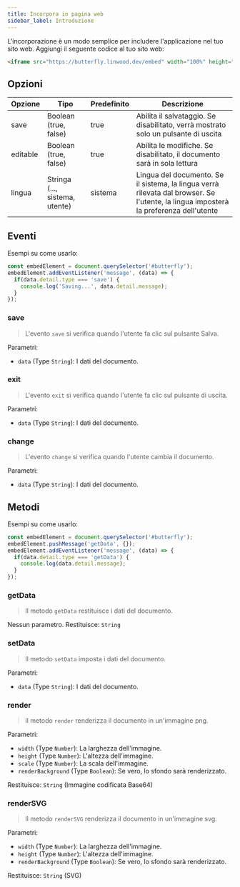 ```yaml
---
title: Incorpora in pagina web
sidebar_label: Introduzione
---
```


L'incorporazione è un modo semplice per includere l'applicazione nel tuo sito web. Aggiungi il seguente codice al tuo sito web:

```html
<iframe src="https://butterfly.linwood.dev/embed" width="100%" height="500px" allowtransparency="true"></iframe>
```

## Opzioni

| Opzione  | Tipo                           | Predefinito | Descrizione                                                                                                                           |
| -------- | ------------------------------ | ----------- | ------------------------------------------------------------------------------------------------------------------------------------- |
| save     | Boolean (true, false)          | true        | Abilita il salvataggio. Se disabilitato, verrà mostrato solo un pulsante di uscita                                                    |
| editable | Boolean (true, false)          | true        | Abilita le modifiche. Se disabilitato, il documento sarà in sola lettura                                                              |
| lingua   | Stringa (..., sistema, utente) | sistema     | Lingua del documento. Se il sistema, la lingua verrà rilevata dal browser. Se l'utente, la lingua imposterà la preferenza dell'utente |

## Eventi

Esempi su come usarlo:

```javascript
const embedElement = document.querySelector('#butterfly');
embedElement.addEventListener('message', (data) => {
  if(data.detail.type === 'save') {
    console.log('Saving...', data.detail.message);
  }
});
```

### save

> L'evento `save` si verifica quando l'utente fa clic sul pulsante Salva.

Parametri:

* `data` (Type `String`): I dati del documento.

### exit

> L'evento `exit` si verifica quando l'utente fa clic sul pulsante di uscita.

Parametri:

* `data` (Type `String`): I dati del documento.

### change

> L'evento `change` si verifica quando l'utente cambia il documento.

Parametri:

* `data` (Type `String`): I dati del documento.

## Metodi

Esempi su come usarlo:

```javascript
const embedElement = document.querySelector('#butterfly');
embedElement.pushMessage('getData', {});
embedElement.addEventListener('message', (data) => {
  if(data.detail.type === 'getData') {
    console.log(data.detail.message);
  }
});
```

### getData

> Il metodo `getData` restituisce i dati del documento.

Nessun parametro. Restituisce: `String`

### setData

> Il metodo `setData` imposta i dati del documento.

Parametri:

* `data` (Type `String`): I dati del documento.

### render

> Il metodo `render` renderizza il documento in un'immagine png.

Parametri:

* `width` (Type `Number`): La larghezza dell'immagine.
* `height` (Type `Number`): L'altezza dell'immagine.
* `scale` (Type `Number`): La scala dell'immagine.
* `renderBackground` (Type `Boolean`): Se vero, lo sfondo sarà renderizzato.

Restituisce: `String` (Immagine codificata Base64)

### renderSVG

> Il metodo `renderSVG` renderizza il documento in un'immagine svg.

Parametri:

* `width` (Type `Number`): La larghezza dell'immagine.
* `height` (Type `Number`): L'altezza dell'immagine.
* `renderBackground` (Type `Boolean`): Se vero, lo sfondo sarà renderizzato.

Restituisce: `String` (SVG)
